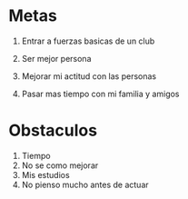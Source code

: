 # Metas
1. Entrar a fuerzas basicas de un club

2. Ser mejor persona

3. Mejorar mi actitud con las personas

4. Pasar mas tiempo con mi familia y amigos

# Obstaculos
1. Tiempo
2. No se como mejorar
3. Mis estudios
4. No pienso mucho antes de actuar
